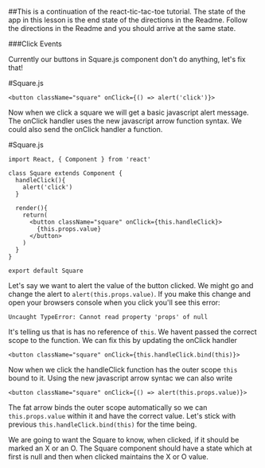 ##This is a continuation of the react-tic-tac-toe tutorial. The state of the app in this lesson is the end state of the directions in the Readme. Follow the directions in the Readme and you should arrive at the same state.


###Click Events

Currently our buttons in Square.js component don't do anything, let's fix that!

#Square.js
```
<button className="square" onClick={() => alert('click')}>
```

Now when we click a square we will get a basic javascript alert message.  The onClick
handler uses the new javascript arrow function syntax.  We could also send the
onClick handler a function.

#Square.js
```
import React, { Component } from 'react'

class Square extends Component {
  handleClick(){
    alert('click')
  }

  render(){
    return(
      <button className="square" onClick={this.handleClick}>
        {this.props.value}
      </button>
    )
  }
}

export default Square
```
Let's say we want to alert the value of the button clicked.  We might go and change
the alert to `alert(this.props.value)`.  If you make this change and open your
browsers console when you click you'll see this error:

```
Uncaught TypeError: Cannot read property 'props' of null
```

It's telling us that is has no reference of `this`.  We havent passed the correct
scope to the function.  We can fix this by updating the onClick handler

```
<button className="square" onClick={this.handleClick.bind(this)}>
```

Now when we click the handleClick function has the outer scope `this` bound to it.
Using the new javascript arrow syntac we can also write


```
<button className="square" onClick={() => alert(this.props.value)}>
```

The fat arrow binds the outer scope automatically so we can `this.props.value`
within it and have the correct value.  Let's stick with previous `this.handleClick.bind(this)`
for the time being.


We are going to want the Square to know, when clicked, if it should be marked an X or an O.
The Square component should have a state which at first is null and then when clicked
maintains the X or O value.
